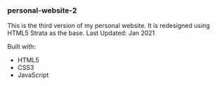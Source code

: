### personal-website-2

This is the third version of my personal website. 
It is redesigned using HTML5 Strata as the base. 
Last Updated: Jan 2021

Built with:
* HTML5 
* CSS3
* JavaScript
